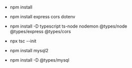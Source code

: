 - npm install

- npm install express cors dotenv
- npm install -D typescript ts-node nodemon @types/node @types/express @types/cors
- npx tsc --init

- npm install mysql2
- npm install -D @types/mysql